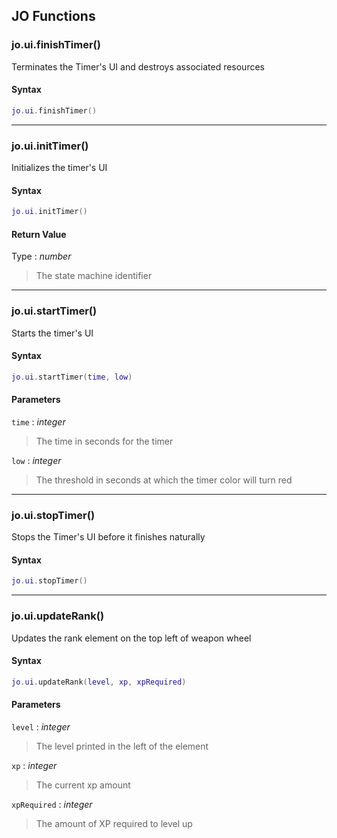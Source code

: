 
## JO Functions

### jo.ui.finishTimer()

<!-- @include: ./slots/headers.md#client|jo.ui.finishTimer -->

Terminates the Timer's UI and destroys associated resources <br>

<!-- @include: ./slots/descriptions.md#client|jo.ui.finishTimer -->

#### Syntax

```lua
jo.ui.finishTimer()

```

<!-- @include: ./slots/examples.md#client|jo.ui.finishTimer -->

<!-- @include: ./slots/footers.md#client|jo.ui.finishTimer -->

---

### jo.ui.initTimer()

<!-- @include: ./slots/headers.md#client|jo.ui.initTimer -->

Initializes the timer's UI <br>

<!-- @include: ./slots/descriptions.md#client|jo.ui.initTimer -->

#### Syntax

```lua
jo.ui.initTimer()

```

#### Return Value

Type : _number_

> The state machine identifier

<!-- @include: ./slots/examples.md#client|jo.ui.initTimer -->

<!-- @include: ./slots/footers.md#client|jo.ui.initTimer -->

---

### jo.ui.startTimer()

<!-- @include: ./slots/headers.md#client|jo.ui.startTimer -->

Starts the timer's UI <br>

<!-- @include: ./slots/descriptions.md#client|jo.ui.startTimer -->

#### Syntax

```lua
jo.ui.startTimer(time, low)

```

#### Parameters

`time` : _integer_
> The time in seconds for the timer
>

`low` : _integer_ <BadgeOptional />
> The threshold in seconds at which the timer color will turn red
>

<!-- @include: ./slots/examples.md#client|jo.ui.startTimer -->

<!-- @include: ./slots/footers.md#client|jo.ui.startTimer -->

---

### jo.ui.stopTimer()

<!-- @include: ./slots/headers.md#client|jo.ui.stopTimer -->

Stops the Timer's UI before it finishes naturally <br>

<!-- @include: ./slots/descriptions.md#client|jo.ui.stopTimer -->

#### Syntax

```lua
jo.ui.stopTimer()

```

<!-- @include: ./slots/examples.md#client|jo.ui.stopTimer -->

<!-- @include: ./slots/footers.md#client|jo.ui.stopTimer -->

---

### jo.ui.updateRank()

<!-- @include: ./slots/headers.md#client|jo.ui.updateRank -->

Updates the rank element on the top left of weapon wheel <br>

<!-- @include: ./slots/descriptions.md#client|jo.ui.updateRank -->

#### Syntax

```lua
jo.ui.updateRank(level, xp, xpRequired)

```

#### Parameters

`level` : _integer_
> The level printed in the left of the element
>

`xp` : _integer_
> The current xp amount
>

`xpRequired` : _integer_
> The amount of XP required to level up
>

<!-- @include: ./slots/examples.md#client|jo.ui.updateRank -->

<!-- @include: ./slots/footers.md#client|jo.ui.updateRank -->

